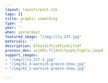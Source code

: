 ```yaml
---
layout: layouts/post.njk
tags: []
title: graphic something
type: ''
year: ''
when: yesterdayt
featured_image: "/img/illu_237.jpg"
materials: ''
description: blkajdifhjsdfiodsjfsdf
process_des: asjdkh;fljdnhlfpspkjfngkls;jaepd
support_images:
- "/img/illu_237-1.jpg"
- "/img/61_4-warnick-greece-show.jpg"
- "/img/61_1-warnick-greece-show.jpg"

---
```

